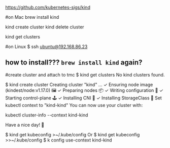 https://github.com/kubernetes-sigs/kind

#on Mac
brew install kind

kind create cluster
kind delete cluster

kind get clusters

#on Linux
$ ssh ubuntu@192.168.86.23
## how to install??? `brew install kind` again?

#create cluster and attach to tmc
$ kind get clusters
No kind clusters found.

$ kind create cluster
Creating cluster "kind" ...
 ✓ Ensuring node image (kindest/node:v1.17.0) 🖼
 ✓ Preparing nodes 📦
 ✓ Writing configuration 📜
 ✓ Starting control-plane 🕹️
 ✓ Installing CNI 🔌
 ✓ Installing StorageClass 💾
Set kubectl context to "kind-kind"
You can now use your cluster with:

kubectl cluster-info --context kind-kind

Have a nice day! 👋

$ kind get kubeconfig >~/.kube/config
Or
$ kind get kubeconfig >>~/.kube/config
$ k config use-context kind-kind
